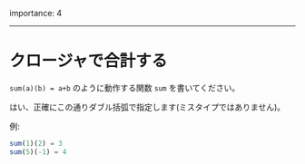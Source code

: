 importance: 4

---

# クロージャで合計する

`sum(a)(b) = a+b` のように動作する関数 `sum` を書いてください。

はい、正確にこの通りダブル括弧で指定します(ミスタイプではありません)。

例:

```js
sum(1)(2) = 3
sum(5)(-1) = 4
```
